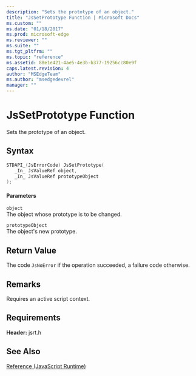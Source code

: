 ```yaml
---
description: "Sets the prototype of an object."
title: "JsSetPrototype Function | Microsoft Docs"
ms.custom: ""
ms.date: "01/18/2017"
ms.prod: microsoft-edge
ms.reviewer: ""
ms.suite: ""
ms.tgt_pltfrm: ""
ms.topic: "reference"
ms.assetid: 88e1e421-4ae5-4e3b-b377-19256cc80e9f
caps.latest.revision: 4
author: "MSEdgeTeam"
ms.author: "msedgedevrel"
manager: ""
---
```

# JsSetPrototype Function
Sets the prototype of an object.  
  
## Syntax  
  
```cpp  
STDAPI_(JsErrorCode) JsSetPrototype(  
   _In_ JsValueRef object,  
   _In_ JsValueRef prototypeObject  
);  
```  
  
#### Parameters  
 `object`  
 The object whose prototype is to be changed.  
  
 `prototypeObject`  
 The object's new prototype.  
  
## Return Value  
 The code `JsNoError` if the operation succeeded, a failure code otherwise.  
  
## Remarks  
 Requires an active script context.  
  
## Requirements  
 **Header:** jsrt.h  
  
## See Also  
 [Reference (JavaScript Runtime)](../chakra-hosting/reference-javascript-runtime.md)